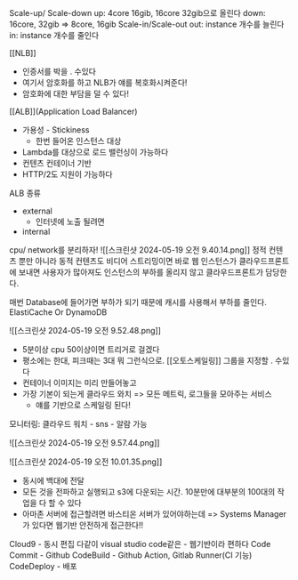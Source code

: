 Scale-up/ Scale-down
	up: 4core 16gib, 16core 32gib으로 올린다
	down: 16core, 32gib => 8core, 16gib
Scale-in/Scale-out
	 out: instance 개수를 늘린다
	 in: instance 개수를 줄인다


[[NLB]]
- 인증서를 박을 . 수있다
- 여기서 암호화를 하고 NLB가 얘를 복호화시켜준다!
- 암호화에 대한 부담을 덜 수 있다!

[[ALB]](Application Load Balancer)
- 가용성 - Stickiness
	- 한번 들어온 인스턴스 대상
- Lambda를 대상으로 로드 밸런싱이 가능하다
- 컨텐츠 컨테이너 기반
- HTTP/2도 지원이 가능하다

ALB 종류
- external
	- 인터넷에 노출 될려면
- internal

cpu/ network를 분리하자!
![[스크린샷 2024-05-19 오전 9.40.14.png]]
정적 컨텐츠 뿐만 아니라 동적 컨텐츠도 비디어 스트리밍이면 바로 웹 인스턴스가 클라우드프론트에 보내면 사용자가 많아져도 인스턴스의 부하를 올리지 않고 클라우드프론트가 담당한다. 

매번 Database에 들어가면 부하가 되기 때문에 캐시를 사용해서 부하를 줄인다. ElastiCache Or DynamoDB

![[스크린샷 2024-05-19 오전 9.52.48.png]]
- 5분이상 cpu 50이상이면 트리거로 걸겠다
- 평소에는 한대, 피크때는 3대 뭐 그런식으로. [[오토스케일링]] 그룹을 지정할 . 수있다
- 컨테이너 이미지는 미리 만들어놓고
- 가장 기본이 되는게 클라우드 와치 => 모든 메트릭, 로그들을 모아주는 서비스
	- 얘를 기반으로 스케일링 된다!

모니터링: 클라우드 워치 - sns - 알람 가능

![[스크린샷 2024-05-19 오전 9.57.44.png]]

![[스크린샷 2024-05-19 오전 10.01.35.png]]
- 동시에 백대에 전달
- 모든 것을 전파하고 실행되고 s3에 다운되는 시간. 10분만에 대부분의 100대의 작업을 다 할 수 있다
- 아마존 서버에 접근할려면 바스티온 서버가 있어야하는데 => Systems Manager가 있다면 웹기반 안전하게 접근한다!!

Cloud9 - 동시 편집 다같이 visual studio code같은 - 웹기반이라 편하다
Code Commit - Github
CodeBuild - Github Action, Gitlab Runner(CI 기능)
CodeDeploy - 배포

